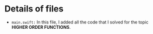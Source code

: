 # Details of files

- `main.swift:` In this file, I added all the code that I solved for the topic **HIGHER ORDER FUNCTIONS**.

